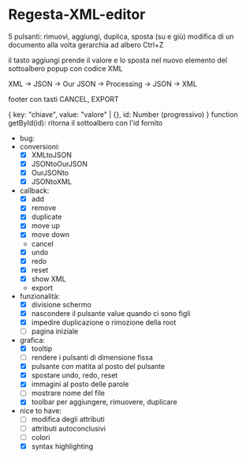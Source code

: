 # Regesta-XML-editor

5 pulsanti: rimuovi, aggiungi, duplica, sposta (su e giù)
modifica di un documento alla volta
gerarchia ad albero
Ctrl+Z

il tasto aggiungi prende il valore e lo sposta nel nuovo elemento del sottoalbero
popup con codice XML

XML -> JSON -> Our JSON -> Processing -> JSON -> XML

footer con tasti CANCEL, EXPORT

{
    key: "chiave",
    value: "valore" | {},
    id: Number (progressivo)
}
function getById(id): ritorna il sottoalbero con l'id fornito

 - bug:
 - conversioni:
   - [x] XMLtoJSON
   - [x] JSONtoOurJSON
   - [x] OurJSONto
   - [x] JSONtoXML
 - callback:
   - [x] add
   - [x] remove
   - [x] duplicate
   - [x] move up
   - [x] move down
   - cancel
   - [x] undo
   - [x] redo
   - [x] reset
   - [x] show XML
   - export
 - funzionalità:
   - [x] divisione schermo
   - [x] nascondere il pulsante value quando ci sono figli
   - [x] impedire duplicazione o rimozione della root
   - [ ] pagina iniziale
 - grafica:
   - [x] tooltip
   - [ ] rendere i pulsanti di dimensione fissa
   - [x] pulsante con matita al posto del pulsante
   - [x] spostare undo, redo, reset
   - [x] immagini al posto delle parole
   - [ ] mostrare nome del file
   - [x] toolbar per aggiungere, rimuovere, duplicare
 - nice to have:
   - [ ] modifica degli attributi
   - [ ] attributi autoconclusivi
   - [ ] colori
   - [x] syntax highlighting